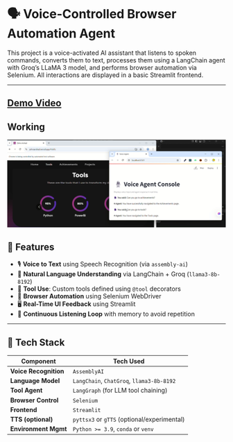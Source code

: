 # 🗣️ Voice-Controlled Browser Automation Agent

This project is a voice-activated AI assistant that listens to spoken commands, converts them to text, processes them using a LangChain agent with Groq’s LLaMA 3 model, and performs browser automation via Selenium. All interactions are displayed in a basic Streamlit frontend.

---
## [Demo Video](https://www.youtube.com/watch?v=zIK7mD8pZOc)

## Working
![alt text](image.png)

## 🚀 Features

- 🎙️ **Voice to Text** using Speech Recognition (via `assembly-ai`)
- 🧠 **Natural Language Understanding** via LangChain + Groq (`llama3-8b-8192`)
- 🧪 **Tool Use**: Custom tools defined using `@tool` decorators
- 🧭 **Browser Automation** using Selenium WebDriver
- 🖥️ **Real-Time UI Feedback** using Streamlit
- 🔁 **Continuous Listening Loop** with memory to avoid repetition

---

## 🧰 Tech Stack

| Component            | Tech Used                          |
|----------------------|------------------------------------|
| **Voice Recognition** | `AssemblyAI`|
| **Language Model**    | `LangChain`, `ChatGroq`, `llama3-8b-8192` |
| **Tool Agent**        | `LangGraph` (for LLM tool chaining) |
| **Browser Control**   | `Selenium`                         |
| **Frontend**          | `Streamlit`                        |
| **TTS (optional)**    | `pyttsx3` or `gTTS` (optional/experimental) |
| **Environment Mgmt**  | `Python >= 3.9`, `conda` or `venv` |

